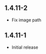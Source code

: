 <!-- https://developers.home-assistant.io/docs/add-ons/presentation#keeping-a-changelog -->

## 1.4.11-2

- Fix image path


## 1.4.11-1

- Initial release


